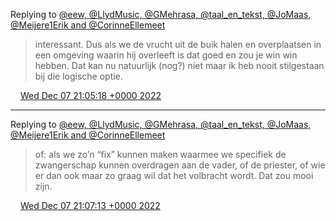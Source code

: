 Replying to [@eew, @LlydMusic, @GMehrasa, @taal\_en\_tekst, @JoMaas, @Meijere1Erik and @CorinneEllemeet](https://twitter.com/eew/status/1600470428329205763)

> interessant\. Dus als we de vrucht uit de buik halen en overplaatsen in een omgeving waarin hij overleeft is dat goed en zou je win win hebben\. Dat kan nu natuurlijk \(nog?\) niet maar ik heb nooit stilgestaan bij die logische optie\.

<img src="../../media/tweet.ico" width="12" /> [Wed Dec 07 21:05:18 +0000 2022](https://twitter.com/DromerDenker/status/1600597343388274689)

----

Replying to [@eew, @LlydMusic, @GMehrasa, @taal\_en\_tekst, @JoMaas, @Meijere1Erik and @CorinneEllemeet](https://twitter.com/DromerDenker/status/1600597343388274689)

> of: als we zo’n “fix” kunnen maken waarmee we specifiek de zwangerschap kunnen overdragen aan de vader, of de priester, of wie er dan ook maar zo graag wil dat het volbracht wordt\. Dat zou mooi zijn\.

<img src="../../media/tweet.ico" width="12" /> [Wed Dec 07 21:07:13 +0000 2022](https://twitter.com/DromerDenker/status/1600597823757639680)